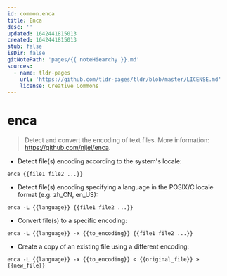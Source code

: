 ```yaml
---
id: common.enca
title: Enca
desc: ''
updated: 1642441815013
created: 1642441815013
stub: false
isDir: false
gitNotePath: 'pages/{{ noteHiearchy }}.md'
sources:
  - name: tldr-pages
    url: 'https://github.com/tldr-pages/tldr/blob/master/LICENSE.md'
    license: Creative Commons
---
```

# enca

> Detect and convert the encoding of text files.
> More information: <https://github.com/nijel/enca>.

- Detect file(s) encoding according to the system's locale:

`enca {{file1 file2 ...}}`

- Detect file(s) encoding specifying a language in the POSIX/C locale format (e.g. zh_CN, en_US):

`enca -L {{language}} {{file1 file2 ...}}`

- Convert file(s) to a specific encoding:

`enca -L {{language}} -x {{to_encoding}} {{file1 file2 ...}}`

- Create a copy of an existing file using a different encoding:

`enca -L {{language}} -x {{to_encoding}} < {{original_file}} > {{new_file}}`

